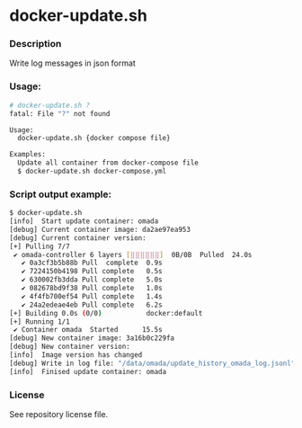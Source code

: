 # docker-update.sh
### Description
Write log messages in json format

### Usage:
```bash
# docker-update.sh ?
fatal: File "?" not found

Usage:
  docker-update.sh {docker compose file}

Examples:
  Update all container from docker-compose file
  $ docker-update.sh docker-compose.yml
```

### Script output example:
```bash
$ docker-update.sh
[info]  Start update container: omada
[debug] Current container image: da2ae97ea953
[debug] Current container version:
[+] Pulling 7/7
 ✔ omada-controller 6 layers [⣿⣿⣿⣿⣿⣿]  0B/0B  Pulled  24.0s
   ✔ 0a3cf3b5b88b Pull  complete  0.9s
   ✔ 7224150b4198 Pull complete   0.5s
   ✔ 630002fb3dda Pull complete   5.0s
   ✔ 082678bd9f38 Pull complete   1.0s
   ✔ 4f4fb700ef54 Pull complete   1.4s
   ✔ 24a2edeae4eb Pull complete   6.2s
[+] Building 0.0s (0/0)           docker:default
[+] Running 1/1
 ✔ Container omada  Started      15.5s
[debug] New container image: 3a16b0c229fa
[debug] New container version:
[info]  Image version has changed
[debug] Write in log file: "/data/omada/update_history_omada_log.jsonl"
[info]  Finised update container: omada
```

### License
See repository license file.

